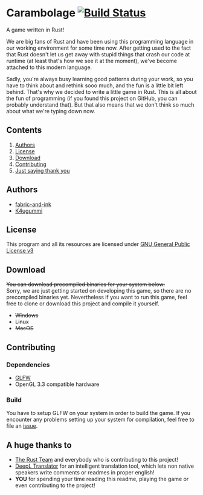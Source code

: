 # Carambolage [![Build Status](https://travis-ci.com/fabric-and-ink/carambolage.svg?branch=master)](https://travis-ci.com/fabric-and-ink/carambolage)
A game written in Rust!

We are big fans of Rust and have been using this programming language in our working environment for some time now. After getting used to the fact that Rust doesn't let us get away with stupid things that crash our code at runtime (at least that's how we see it at the moment), we've become attached to this modern language. 

Sadly, you're always busy learning good patterns during your work, so you have to think about and rethink sooo much, and the fun is a little bit left behind. That's why we decided to write a little game in Rust. This is all about the fun of programming (if you found this project on GitHub, you can probably understand that). But that also means that we don't think so much about what we're typing down now.

## Contents
1. [Authors](#authors)
2. [License](#license)
3. [Download](#download)
4. [Contributing](#contributing)
5. [Just saying thank you](#a-huge-thanks-to)

## Authors
- [fabric-and-ink](https://github.com/fabric-and-ink)
- [K4ugummi](https://github.com/K4ugummi)

## License
This program and all its resources are licensed under [GNU General Public License v3](/LICENSE)

## Download
~~You can download precompiled binaries for your system below:~~  
Sorry, we are just getting started on developing this game, so there are no precompiled binaries yet. Nevertheless if you want to run this game, feel free to clone or download this project and compile it yourself. 
- ~~Windows~~
- ~~Linux~~
- ~~MacOS~~

## Contributing

### Dependencies
- [GLFW](https://github.com/PistonDevelopers/glfw-rs)
- OpenGL 3.3 compatible hardware

### Build
You have to setup GLFW on your system in order to build the game. If you encounter any problems setting up your system for compilation, feel free to file an [issue](https://github.com/fabric-and-ink/carambolage/issues/).

## A huge thanks to
- [The Rust Team](https://www.rust-lang.org/en-US/team.html) and everybody who is contributing to this project!
- [DeepL Translator](https://www.deepl.com/translator) for an intelligent translation tool, which lets non native speakers write comments or readmes in proper english!
- **YOU** for spending your time reading this readme, playing the game or even contributing to the project!
